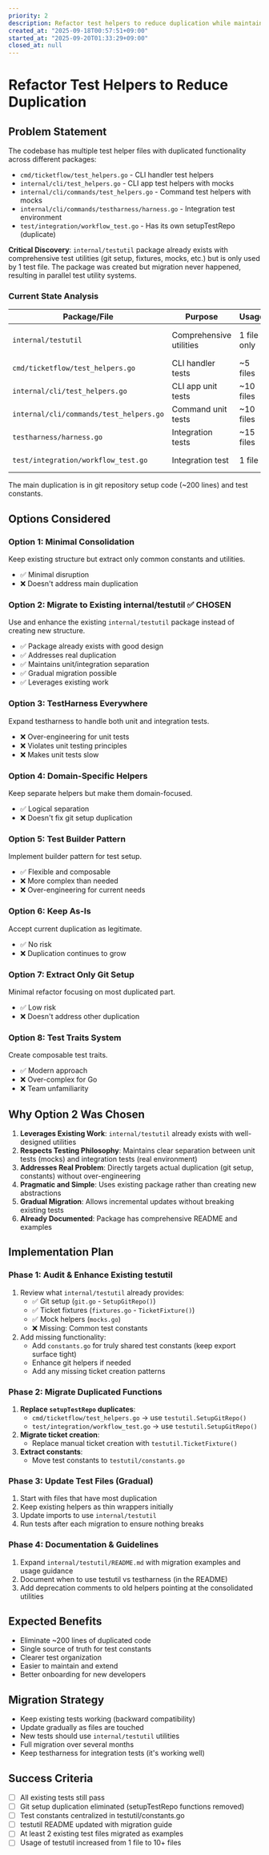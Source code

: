 ```yaml
---
priority: 2
description: Refactor test helpers to reduce duplication while maintaining unit/integration separation
created_at: "2025-09-18T00:57:51+09:00"
started_at: "2025-09-20T01:33:29+09:00"
closed_at: null
---
```


# Refactor Test Helpers to Reduce Duplication

## Problem Statement

The codebase has multiple test helper files with duplicated functionality across different packages:
- `cmd/ticketflow/test_helpers.go` - CLI handler test helpers
- `internal/cli/test_helpers.go` - CLI app test helpers with mocks
- `internal/cli/commands/test_helpers.go` - Command test helpers with mocks
- `internal/cli/commands/testharness/harness.go` - Integration test environment
- `test/integration/workflow_test.go` - Has its own setupTestRepo (duplicate)

**Critical Discovery**: `internal/testutil` package already exists with comprehensive test utilities (git setup, fixtures, mocks, etc.) but is only used by 1 test file. The package was created but migration never happened, resulting in parallel test utility systems.

### Current State Analysis

| Package/File | Purpose | Usage | Key Functions |
|-------------|---------|--------|---------------|
| `internal/testutil` | Comprehensive utilities | 1 file only | SetupGitRepo(), TicketFixture(), mocks |
| `cmd/ticketflow/test_helpers.go` | CLI handler tests | ~5 files | setupTestRepo() variants |
| `internal/cli/test_helpers.go` | CLI app unit tests | ~10 files | testFixture, mocks |
| `internal/cli/commands/test_helpers.go` | Command unit tests | ~10 files | TestFixture, mocks |
| `testharness/harness.go` | Integration tests | ~15 files | TestEnvironment (keep as-is) |
| `test/integration/workflow_test.go` | Integration test | 1 file | Duplicate setupTestRepo() |

The main duplication is in git repository setup code (~200 lines) and test constants.

## Options Considered

### Option 1: Minimal Consolidation
Keep existing structure but extract only common constants and utilities.
- ✅ Minimal disruption
- ❌ Doesn't address main duplication

### Option 2: Migrate to Existing internal/testutil ✅ **CHOSEN**
Use and enhance the existing `internal/testutil` package instead of creating new structure.
- ✅ Package already exists with good design
- ✅ Addresses real duplication
- ✅ Maintains unit/integration separation
- ✅ Gradual migration possible
- ✅ Leverages existing work

### Option 3: TestHarness Everywhere
Expand testharness to handle both unit and integration tests.
- ❌ Over-engineering for unit tests
- ❌ Violates unit testing principles
- ❌ Makes unit tests slow

### Option 4: Domain-Specific Helpers
Keep separate helpers but make them domain-focused.
- ✅ Logical separation
- ❌ Doesn't fix git setup duplication

### Option 5: Test Builder Pattern
Implement builder pattern for test setup.
- ✅ Flexible and composable
- ❌ More complex than needed
- ❌ Over-engineering for current needs

### Option 6: Keep As-Is
Accept current duplication as legitimate.
- ✅ No risk
- ❌ Duplication continues to grow

### Option 7: Extract Only Git Setup
Minimal refactor focusing on most duplicated part.
- ✅ Low risk
- ❌ Doesn't address other duplication

### Option 8: Test Traits System
Create composable test traits.
- ✅ Modern approach
- ❌ Over-complex for Go
- ❌ Team unfamiliarity

## Why Option 2 Was Chosen

1. **Leverages Existing Work**: `internal/testutil` already exists with well-designed utilities
2. **Respects Testing Philosophy**: Maintains clear separation between unit tests (mocks) and integration tests (real environment)
3. **Addresses Real Problem**: Directly targets actual duplication (git setup, constants) without over-engineering
4. **Pragmatic and Simple**: Uses existing package rather than creating new abstractions
5. **Gradual Migration**: Allows incremental updates without breaking existing tests
6. **Already Documented**: Package has comprehensive README and examples

## Implementation Plan

### Phase 1: Audit & Enhance Existing testutil
1. Review what `internal/testutil` already provides:
   - ✅ Git setup (`git.go` - `SetupGitRepo()`)
   - ✅ Ticket fixtures (`fixtures.go` - `TicketFixture()`)
   - ✅ Mock helpers (`mocks.go`)
   - ❌ Missing: Common test constants
2. Add missing functionality:
   - Add `constants.go` for truly shared test constants (keep export surface tight)
   - Enhance git helpers if needed
   - Add any missing ticket creation patterns

### Phase 2: Migrate Duplicated Functions
1. **Replace `setupTestRepo` duplicates**:
   - `cmd/ticketflow/test_helpers.go` → use `testutil.SetupGitRepo()`
   - `test/integration/workflow_test.go` → use `testutil.SetupGitRepo()`
2. **Migrate ticket creation**:
   - Replace manual ticket creation with `testutil.TicketFixture()`
3. **Extract constants**:
   - Move test constants to `testutil/constants.go`

### Phase 3: Update Test Files (Gradual)
1. Start with files that have most duplication
2. Keep existing helpers as thin wrappers initially
3. Update imports to use `internal/testutil`
4. Run tests after each migration to ensure nothing breaks

### Phase 4: Documentation & Guidelines
1. Expand `internal/testutil/README.md` with migration examples and usage guidance
2. Document when to use testutil vs testharness (in the README)
3. Add deprecation comments to old helpers pointing at the consolidated utilities

## Expected Benefits
- Eliminate ~200 lines of duplicated code
- Single source of truth for test constants
- Clearer test organization
- Easier to maintain and extend
- Better onboarding for new developers

## Migration Strategy
- Keep existing tests working (backward compatibility)
- Update gradually as files are touched
- New tests should use `internal/testutil` utilities
- Full migration over several months
- Keep testharness for integration tests (it's working well)

## Success Criteria
- [ ] All existing tests still pass
- [ ] Git setup duplication eliminated (setupTestRepo functions removed)
- [ ] Test constants centralized in testutil/constants.go
- [ ] testutil README updated with migration guide
- [ ] At least 2 existing test files migrated as examples
- [ ] Usage of testutil increased from 1 file to 10+ files
